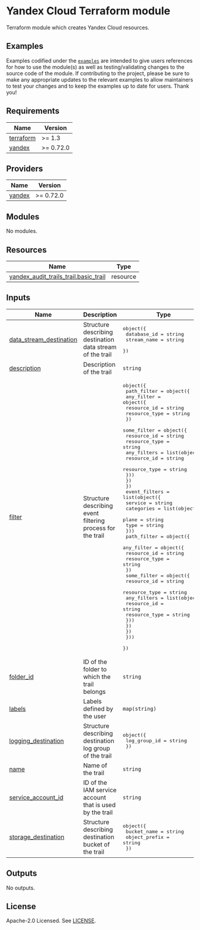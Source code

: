 # Yandex Cloud <RESOURCE> Terraform module

Terraform module which creates Yandex Cloud <RESOURCE> resources.

## Examples

Examples codified under
the [`examples`](https://github.com/terraform-yacloud-modules/terraform-yandex-module-template/tree/main/examples) are intended
to give users references for how to use the module(s) as well as testing/validating changes to the source code of the
module. If contributing to the project, please be sure to make any appropriate updates to the relevant examples to allow
maintainers to test your changes and to keep the examples up to date for users. Thank you!

<!-- BEGINNING OF PRE-COMMIT-TERRAFORM DOCS HOOK -->
## Requirements

| Name | Version |
|------|---------|
| <a name="requirement_terraform"></a> [terraform](#requirement\_terraform) | >= 1.3 |
| <a name="requirement_yandex"></a> [yandex](#requirement\_yandex) | >= 0.72.0 |

## Providers

| Name | Version |
|------|---------|
| <a name="provider_yandex"></a> [yandex](#provider\_yandex) | >= 0.72.0 |

## Modules

No modules.

## Resources

| Name | Type |
|------|------|
| [yandex_audit_trails_trail.basic_trail](https://registry.terraform.io/providers/yandex-cloud/yandex/latest/docs/resources/audit_trails_trail) | resource |

## Inputs

| Name | Description | Type | Default | Required |
|------|-------------|------|---------|:--------:|
| <a name="input_data_stream_destination"></a> [data\_stream\_destination](#input\_data\_stream\_destination) | Structure describing destination data stream of the trail | <pre>object({<br>    database_id = string<br>    stream_name = string<br>  })</pre> | `null` | no |
| <a name="input_description"></a> [description](#input\_description) | Description of the trail | `string` | `null` | no |
| <a name="input_filter"></a> [filter](#input\_filter) | Structure describing event filtering process for the trail | <pre>object({<br>    path_filter = object({<br>      any_filter = object({<br>        resource_id   = string<br>        resource_type = string<br>      })<br>      some_filter = object({<br>        resource_id   = string<br>        resource_type = string<br>        any_filters = list(object({<br>          resource_id   = string<br>          resource_type = string<br>        }))<br>      })<br>    })<br>    event_filters = list(object({<br>      service = string<br>      categories = list(object({<br>        plane = string<br>        type  = string<br>      }))<br>      path_filter = object({<br>        any_filter = object({<br>          resource_id   = string<br>          resource_type = string<br>        })<br>        some_filter = object({<br>          resource_id   = string<br>          resource_type = string<br>          any_filters = list(object({<br>            resource_id   = string<br>            resource_type = string<br>          }))<br>        })<br>      })<br>    }))<br>  })</pre> | n/a | yes |
| <a name="input_folder_id"></a> [folder\_id](#input\_folder\_id) | ID of the folder to which the trail belongs | `string` | n/a | yes |
| <a name="input_labels"></a> [labels](#input\_labels) | Labels defined by the user | `map(string)` | `{}` | no |
| <a name="input_logging_destination"></a> [logging\_destination](#input\_logging\_destination) | Structure describing destination log group of the trail | <pre>object({<br>    log_group_id = string<br>  })</pre> | `null` | no |
| <a name="input_name"></a> [name](#input\_name) | Name of the trail | `string` | n/a | yes |
| <a name="input_service_account_id"></a> [service\_account\_id](#input\_service\_account\_id) | ID of the IAM service account that is used by the trail | `string` | n/a | yes |
| <a name="input_storage_destination"></a> [storage\_destination](#input\_storage\_destination) | Structure describing destination bucket of the trail | <pre>object({<br>    bucket_name   = string<br>    object_prefix = string<br>  })</pre> | `null` | no |

## Outputs

No outputs.
<!-- END OF PRE-COMMIT-TERRAFORM DOCS HOOK -->

## License

Apache-2.0 Licensed.
See [LICENSE](https://github.com/terraform-yacloud-modules/terraform-yandex-module-template/blob/main/LICENSE).
